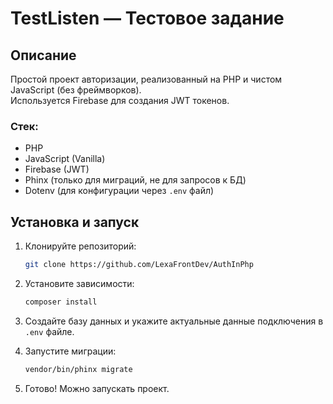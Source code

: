 # TestListen — Тестовое задание
## Описание
Простой проект авторизации, реализованный на PHP и чистом JavaScript (без фреймворков).  
Используется Firebase для создания JWT токенов.

### Стек:
- PHP
- JavaScript (Vanilla)
- Firebase (JWT)
- Phinx (только для миграций, не для запросов к БД)
- Dotenv (для конфигурации через `.env` файл)

## Установка и запуск

1. Клонируйте репозиторий:
   ```bash
   git clone https://github.com/LexaFrontDev/AuthInPhp
   ```

2. Установите зависимости:
   ```bash
   composer install
   ```

3. Создайте базу данных и укажите актуальные данные подключения в `.env` файле.

4. Запустите миграции:
   ```bash
   vendor/bin/phinx migrate
   ```

5. Готово! Можно запускать проект.
```
